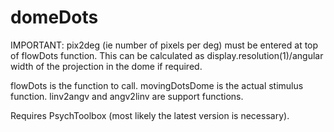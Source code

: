 # domeDots

IMPORTANT: pix2deg (ie number of pixels per deg) must be entered at top of flowDots function. This can be calculated as display.resolution(1)/angular width of the projection in the dome if required.

flowDots is the function to call. 
movingDotsDome is the actual stimulus function. 
linv2angv and angv2linv are support functions.

Requires PsychToolbox (most likely the latest version is necessary).
